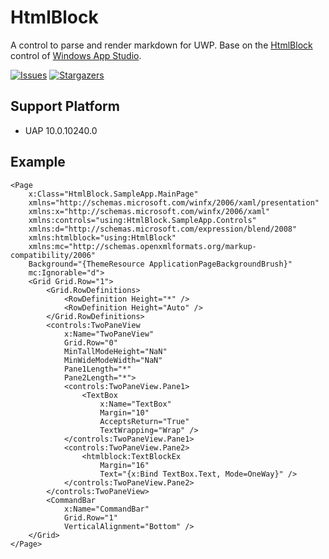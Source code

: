 # HtmlBlock
A control to parse and render markdown for UWP. Base on the [HtmlBlock](https://github.com/wasteam/waslibs/tree/master/src/AppStudio.Uwp/Controls/HtmlBlock) control of [Windows App Studio](https://github.com/wasteam/waslibs).

[![Issues](https://img.shields.io/github/issues/wherewhere/HtmlBlock.svg?label=Issues&style=flat-square)](https://github.com/wherewhere/HtmlBlock/issues "Issues")
[![Stargazers](https://img.shields.io/github/stars/wherewhere/HtmlBlock.svg?label=Stars&style=flat-square)](https://github.com/wherewhere/HtmlBlock/stargazers "Stargazers")

## Support Platform
- UAP 10.0.10240.0

## Example
```xaml
<Page
    x:Class="HtmlBlock.SampleApp.MainPage"
    xmlns="http://schemas.microsoft.com/winfx/2006/xaml/presentation"
    xmlns:x="http://schemas.microsoft.com/winfx/2006/xaml"
    xmlns:controls="using:HtmlBlock.SampleApp.Controls"
    xmlns:d="http://schemas.microsoft.com/expression/blend/2008"
    xmlns:htmlblock="using:HtmlBlock"
    xmlns:mc="http://schemas.openxmlformats.org/markup-compatibility/2006"
    Background="{ThemeResource ApplicationPageBackgroundBrush}"
    mc:Ignorable="d">
    <Grid Grid.Row="1">
        <Grid.RowDefinitions>
            <RowDefinition Height="*" />
            <RowDefinition Height="Auto" />
        </Grid.RowDefinitions>
        <controls:TwoPaneView
            x:Name="TwoPaneView"
            Grid.Row="0"
            MinTallModeHeight="NaN"
            MinWideModeWidth="NaN"
            Pane1Length="*"
            Pane2Length="*">
            <controls:TwoPaneView.Pane1>
                <TextBox
                    x:Name="TextBox"
                    Margin="10"
                    AcceptsReturn="True"
                    TextWrapping="Wrap" />
            </controls:TwoPaneView.Pane1>
            <controls:TwoPaneView.Pane2>
                <htmlblock:TextBlockEx
                    Margin="16"
                    Text="{x:Bind TextBox.Text, Mode=OneWay}" />
            </controls:TwoPaneView.Pane2>
        </controls:TwoPaneView>
        <CommandBar
            x:Name="CommandBar"
            Grid.Row="1"
            VerticalAlignment="Bottom" />
    </Grid>
</Page>

```